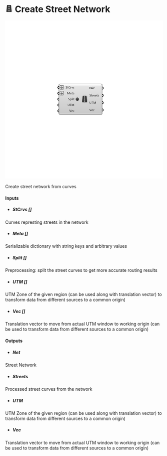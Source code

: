 # ![](../../images/icons/Create_Street_Network.png) Create Street Network

![](../../images/components/Create_Street_Network.png)

Create street network from curves

#### Inputs
* ##### StCrvs []
Curves represting streets in the network
* ##### Meta []
Serializable dictionary with string keys and arbitrary values
* ##### Split []
Preprocessing: split the street curves to get more  accurate routing results
* ##### UTM []
UTM Zone of the given region (can be used along with translation vector) to transform data from different sources to a common origin)
* ##### Vec []
Translation vector to move from actual UTM window to working origin (can be used to transform data from different sources to a common origin)

#### Outputs
* ##### Net
Street Network
* ##### Streets
Processed street curves from the network
* ##### UTM
UTM Zone of the given region (can be used along with translation vector) to transform data from different sources to a common origin)
* ##### Vec
Translation vector to move from actual UTM window to working origin (can be used to transform data from different sources to a common origin)